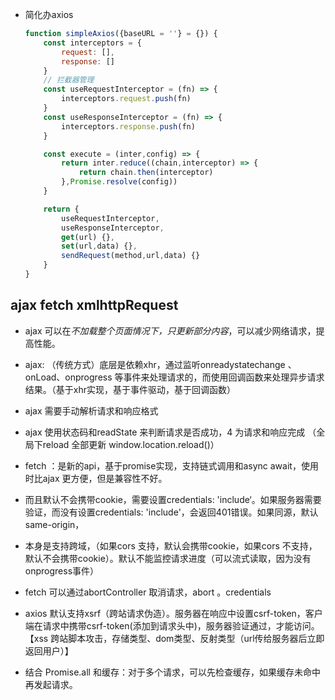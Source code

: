 - 简化办axios
    ```js
    function simpleAxios({baseURL = ''} = {}) {
        const interceptors = {
            request: [],
            response: []
        }
        // 拦截器管理
        const useRequestInterceptor = (fn) => {
            interceptors.request.push(fn)
        }
        const useResponseInterceptor = (fn) => {
            interceptors.response.push(fn)
        }

        const execute = (inter,config) => {
            return inter.reduce((chain,interceptor) => {
                return chain.then(interceptor)
            },Promise.resolve(config))
        }

        return {
            useRequestInterceptor,
            useResponseInterceptor,
            get(url) {},
            set(url,data) {},
            sendRequest(method,url,data) {}
        }
    }
    ```

## ajax fetch xmlhttpRequest
- ajax 可以在*不加载整个页面情况下，只更新部分内容*，可以减少网络请求，提高性能。
- ajax: （传统方式）底层是依赖xhr，通过监听onreadystatechange 、onLoad、onprogress 等事件来处理请求的，而使用回调函数来处理异步请求结果。（基于xhr实现，基于事件驱动，基于回调函数）
- ajax 需要手动解析请求和响应格式
- ajax 使用状态码和readState 来判断请求是否成功，4 为请求和响应完成
（全局下reload 全部更新 window.location.reload()）

- fetch ：是新的api，基于promise实现，支持链式调用和async await，使用时比ajax 更方便，但是兼容性不好。
- 而且默认不会携带cookie，需要设置credentials: 'include‘。如果服务器需要验证，而没有设置credentials: 'include'，会返回401错误。如果同源，默认same-origin，
- 本身是支持跨域，（如果cors 支持，默认会携带cookie，如果cors 不支持，默认不会携带cookie）。默认不能监控请求进度（可以流式读取，因为没有onprogress事件）
- fetch 可以通过abortController 取消请求，abort 。credentials

- axios 默认支持xsrf（跨站请求伪造）。服务器在响应中设置csrf-token，客户端在请求中携带csrf-token(添加到请求头中)，服务器验证通过，才能访问。
【xss 跨站脚本攻击，存储类型、dom类型、反射类型（url传给服务器后立即返回用户）】
- 结合 Promise.all 和缓存：对于多个请求，可以先检查缓存，如果缓存未命中再发起请求。